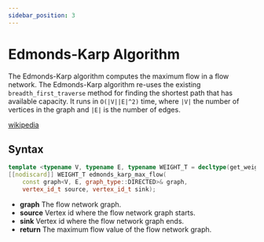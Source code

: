 ```yaml
---
sidebar_position: 3
---
```


# Edmonds-Karp Algorithm

The Edmonds-Karp algorithm computes the maximum flow in a flow network.
The Edmonds-Karp algorithm re-uses the existing `breadth_first_traverse` method for finding the shortest path that has available capacity. It runs in `O(|V||E|^2)` time, where `|V|` the number of vertices in the graph and `|E|` is the number of edges.

[wikipedia](https://en.wikipedia.org/wiki/Edmonds%E2%80%93Karp_algorithm)

## Syntax

```cpp
template <typename V, typename E, typename WEIGHT_T = decltype(get_weight(std::declval<E>()))>
[[nodiscard]] WEIGHT_T edmonds_karp_max_flow(
    const graph<V, E, graph_type::DIRECTED>& graph,
    vertex_id_t source, vertex_id_t sink);
```

- **graph** The flow network graph.
- **source** Vertex id where the flow network graph starts.
- **sink** Vertex id where the flow network graph ends.
- **return** The maximum flow value of the flow network graph.